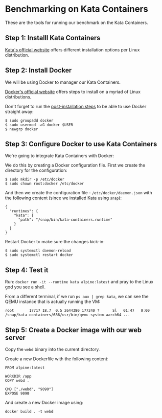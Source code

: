 # Benchmarking on Kata Containers

These are the tools for running our benchmark on the Kata Containers.

## Step 1: Installl Kata Containers

[Kata's official website](https://github.com/kata-containers/documentation/tree/master/install) offers different installation options per Linux distribution.

## Step 2: Install Docker

We will be using Docker to manager our Kata Containers.

[Docker's official website](https://docs.docker.com/engine/install/) offers steps to install on a myriad of Linux distributions.

Don't forget to run the [post-installation steps](https://docs.docker.com/engine/install/linux-postinstall/) to be able to use Docker straight away:
```
$ sudo groupadd docker
$ sudo usermod -aG docker $USER
$ newgrp docker
```

## Step 3: Configure Docker to use Kata Containers

We're going to integrate Kata Containers with Docker:

We do this by creating a Docker configuration file.
First we create the directory for the configuration:
```
$ sudo mkdir -p /etc/docker
$ sudo chown root:docker /etc/docker
```

And then we create the configuration file - `/etc/docker/daemon.json` with the following content (since we installed Kata using `snap`):
```
{
  "runtimes": {
    "kata": {
      "path": "/snap/bin/kata-containers.runtime"
    }
  }
}
```

Restart Docker to make sure the changes kick-in:
```
$ sudo systemctl daemon-reload
$ sudo systemctl restart docker
```

## Step 4: Test it

Run: `docker run -it --runtime kata alpine:latest` and pray to the Linux god you see a shell.

From a different terminal, if we run `ps aux | grep kata`, we can see the QEMU instance that is actually running the VM:
```
root       17717 18.7  0.5 2644380 177240 ?      Sl   01:47   0:00 /snap/kata-containers/686/usr/bin/qemu-system-aarch64 ...
```

## Step 5: Create a Docker image with our web server

Copy the `webd` binary into the current directory.

Create a new Dockerfile with the following content:
```
FROM alpine:latest

WORKDIR /app
COPY webd .

CMD ["./webd", "9090"]
EXPOSE 9090
```

And create a new Docker image using:
```
docker build . -t webd
```
